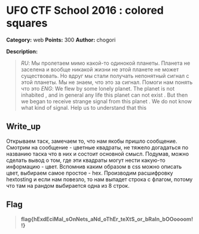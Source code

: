 # UFO CTF School 2016 : colored squares

**Category:** web **Points:** 300
**Author:** chogori 

**Description:**

> *RU*: Мы пролетаем мимо какой-то одинокой планеты. Планета не заселена и вообще никакой жизни не этой планете не может существовать. Но вдруг мы стали получать непонятный сигнал с этой планеты. Мы не знаем, что это за сигнал. Помоги нам понять что это 
> *ENG*: We flew by some lonely planet. The planet is not inhabited , and in general any life this planet can not exist . But then we began to receive strange signal from this planet . We do not know what kind of signal. Help us to understand that this

## Write_up

Открываем таск, замечаем то, что нам якобы пришло сообщение. Смотрим на сообщение - цветные квадраты, не тяжело догадаться по названию таска что в них и состоит основной смысл. Подумав, можно сделать вывод о том, где эти квадраты могут нести какую-то информацию - цвет. Вспомнив каким образом в css можно описать цвет, выбираем самое простое - hex. Производим расшифровку hextosting и если нам повезло, то нам выпадет строка с флагом, потому что там на рандом выбирается одна из 8 строк.

## Flag

> **flag{hExdEciMal_sOnNets_aNd_oThEr_teXtS_or_bRaIn_bOOoooom!!}**
